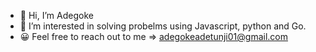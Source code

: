 - 👋 Hi, I’m Adegoke
- 👀 I’m interested in solving probelms using Javascript, python and Go.
- 😀 Feel free to reach out to me => adegokeadetunji01@gmail.com
